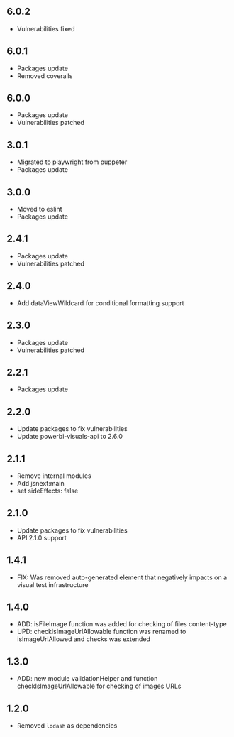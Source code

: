 ## 6.0.2
* Vulnerabilities fixed

## 6.0.1
* Packages update
* Removed coveralls

## 6.0.0
* Packages update
* Vulnerabilities patched

## 3.0.1
* Migrated to playwright from puppeter
* Packages update

## 3.0.0
* Moved to eslint
* Packages update

## 2.4.1
* Packages update
* Vulnerabilities patched

## 2.4.0
* Add dataViewWildcard for conditional formatting support

## 2.3.0
* Packages update
* Vulnerabilities patched

## 2.2.1
* Packages update

## 2.2.0
* Update packages to fix vulnerabilities 
* Update powerbi-visuals-api to 2.6.0

## 2.1.1
* Remove internal modules
* Add jsnext:main
* set sideEffects: false

## 2.1.0
* Update packages to fix vulnerabilities
* API 2.1.0 support

## 1.4.1
* FIX: Was removed auto-generated element that negatively impacts on a visual test infrastructure

## 1.4.0
* ADD: isFileImage function was added for checking of files content-type
* UPD: checkIsImageUrlAllowable function was renamed to isImageUrlAllowed and checks was extended

## 1.3.0
* ADD: new module validationHelper and function checkIsImageUrlAllowable for checking of images URLs

## 1.2.0
* Removed `lodash` as dependencies
